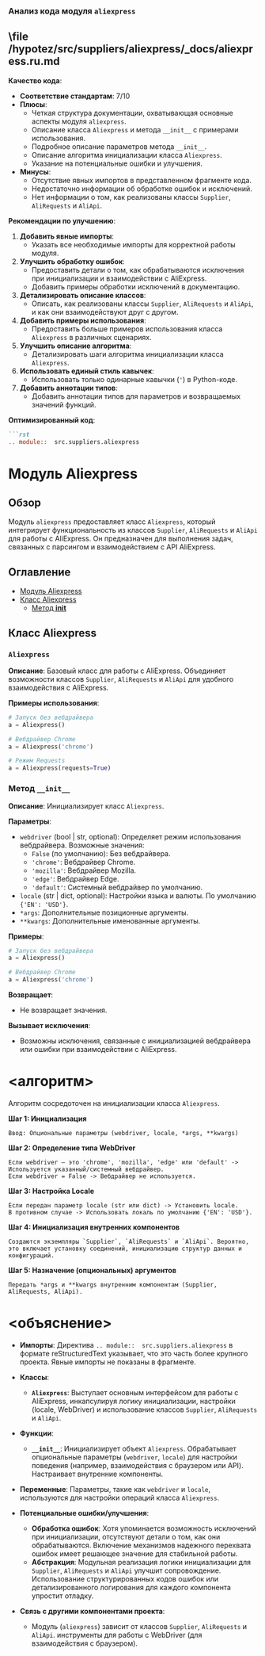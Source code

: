 ### **Анализ кода модуля `aliexpress`**

## \file /hypotez/src/suppliers/aliexpress/_docs/aliexpress.ru.md

**Качество кода**:
- **Соответствие стандартам**: 7/10
- **Плюсы**:
    - Четкая структура документации, охватывающая основные аспекты модуля `aliexpress`.
    - Описание класса `Aliexpress` и метода `__init__` с примерами использования.
    - Подробное описание параметров метода `__init__`.
    - Описание алгоритма инициализации класса `Aliexpress`.
    - Указание на потенциальные ошибки и улучшения.
- **Минусы**:
    - Отсутствие явных импортов в представленном фрагменте кода.
    - Недостаточно информации об обработке ошибок и исключений.
    - Нет информации о том, как реализованы классы `Supplier`, `AliRequests` и `AliApi`.

**Рекомендации по улучшению**:
1. **Добавить явные импорты**:
    - Указать все необходимые импорты для корректной работы модуля.
2. **Улучшить обработку ошибок**:
    - Предоставить детали о том, как обрабатываются исключения при инициализации и взаимодействии с AliExpress.
    - Добавить примеры обработки исключений в документацию.
3. **Детализировать описание классов**:
    - Описать, как реализованы классы `Supplier`, `AliRequests` и `AliApi`, и как они взаимодействуют друг с другом.
4. **Добавить примеры использования**:
    - Предоставить больше примеров использования класса `Aliexpress` в различных сценариях.
5. **Улучшить описание алгоритма**:
    - Детализировать шаги алгоритма инициализации класса `Aliexpress`.
6. **Использовать единый стиль кавычек**:
    - Использовать только одинарные кавычки (`'`) в Python-коде.
7. **Добавить аннотации типов**:
    - Добавить аннотации типов для параметров и возвращаемых значений функций.

**Оптимизированный код**:

```markdown
```rst
.. module::  src.suppliers.aliexpress
```

# Модуль Aliexpress

## Обзор

Модуль `aliexpress` предоставляет класс `Aliexpress`, который интегрирует функциональность из классов `Supplier`, `AliRequests` и `AliApi` для работы с AliExpress. Он предназначен для выполнения задач, связанных с парсингом и взаимодействием с API AliExpress.

## Оглавление

- [Модуль Aliexpress](#модуль-aliexpress)
- [Класс Aliexpress](#класс-aliexpress)
  - [Метод __init__](#метод-__init__)

## Класс Aliexpress

### `Aliexpress`

**Описание**: Базовый класс для работы с AliExpress. Объединяет возможности классов `Supplier`, `AliRequests` и `AliApi` для удобного взаимодействия с AliExpress.

**Примеры использования**:

```python
# Запуск без вебдрайвера
a = Aliexpress()

# Вебдрайвер Chrome
a = Aliexpress('chrome')

# Режим Requests
a = Aliexpress(requests=True)
```

### Метод `__init__`

**Описание**: Инициализирует класс `Aliexpress`.

**Параметры**:

- `webdriver` (bool | str, optional): Определяет режим использования вебдрайвера. Возможные значения:
  - `False` (по умолчанию): Без вебдрайвера.
  - `'chrome'`: Вебдрайвер Chrome.
  - `'mozilla'`: Вебдрайвер Mozilla.
  - `'edge'`: Вебдрайвер Edge.
  - `'default'`: Системный вебдрайвер по умолчанию.
- `locale` (str | dict, optional): Настройки языка и валюты. По умолчанию `{'EN': 'USD'}`.
- `*args`: Дополнительные позиционные аргументы.
- `**kwargs`: Дополнительные именованные аргументы.

**Примеры**:

```python
# Запуск без вебдрайвера
a = Aliexpress()

# Вебдрайвер Chrome
a = Aliexpress('chrome')
```

**Возвращает**:
- Не возвращает значения.

**Вызывает исключения**:
- Возможны исключения, связанные с инициализацией вебдрайвера или ошибки при взаимодействии с AliExpress.

# <алгоритм>

Алгоритм сосредоточен на инициализации класса `Aliexpress`.

**Шаг 1: Инициализация**

```
Ввод: Опциональные параметры (webdriver, locale, *args, **kwargs)
```

**Шаг 2: Определение типа WebDriver**

```
Если webdriver — это 'chrome', 'mozilla', 'edge' или 'default' -> Используется указанный/системный вебдрайвер.
Если webdriver = False -> Вебдрайвер не используется.
```

**Шаг 3: Настройка Locale**

```
Если передан параметр locale (str или dict) -> Установить locale.
В противном случае -> Использовать локаль по умолчанию {'EN': 'USD'}.
```

**Шаг 4: Инициализация внутренних компонентов**

```
Создаются экземпляры `Supplier`, `AliRequests` и `AliApi`. Вероятно, это включает установку соединений, инициализацию структур данных и конфигураций.
```

**Шаг 5: Назначение (опциональных) аргументов**

```
Передать *args и **kwargs внутренним компонентам (Supplier, AliRequests, AliApi).
```

# <объяснение>

* **Импорты**: Директива `.. module::  src.suppliers.aliexpress` в формате reStructuredText указывает, что это часть более крупного проекта. Явные импорты не показаны в фрагменте.

* **Классы**:
  - **`Aliexpress`**: Выступает основным интерфейсом для работы с AliExpress, инкапсулируя логику инициализации, настройки (locale, WebDriver) и использование классов `Supplier`, `AliRequests` и `AliApi`.

* **Функции**:
  - **`__init__`**: Инициализирует объект `Aliexpress`. Обрабатывает опциональные параметры (`webdriver`, `locale`) для настройки поведения (например, взаимодействия с браузером или API). Настраивает внутренние компоненты.

* **Переменные**: Параметры, такие как `webdriver` и `locale`, используются для настройки операций класса `Aliexpress`.

* **Потенциальные ошибки/улучшения**:
  - **Обработка ошибок**: Хотя упоминается возможность исключений при инициализации, отсутствуют детали о том, как они обрабатываются. Включение механизмов надежного перехвата ошибок имеет решающее значение для стабильной работы.
  - **Абстракция**: Модульная реализация логики инициализации для `Supplier`, `AliRequests` и `AliApi` улучшит сопровождение. Использование структурированных кодов ошибок или детализированного логирования для каждого компонента упростит отладку.

* **Связь с другими компонентами проекта**:
  - Модуль (`aliexpress`) зависит от классов `Supplier`, `AliRequests` и `AliApi`.
  инструменты для работы с WebDriver (для взаимодействия с браузером).